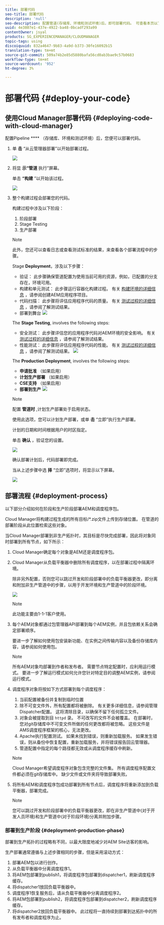```yaml
---
title: 部署代码
seo-title: 部署代码
description: 'null'
seo-description: 配置管道(存储库、环境和测试环境)后，即可部署代码。 可查看本页以了解更多信息。
uuid: 4e3807e1-437e-4922-ba48-0bcadf293a99
contentOwner: jsyal
products: SG_EXPERIENCEMANAGER/CLOUDMANAGER
topic-tags: using
discoiquuid: 832a4647-9b83-4a9d-b373-30fe16092b15
translation-type: tm+mt
source-git-commit: 509a74b2e85d5880bafa56cd0ab3bae9c57b0683
workflow-type: tm+mt
source-wordcount: '952'
ht-degree: 3%

---
```



# 部署代码 {#deploy-your-code}

## 使用Cloud Manager部署代码 {#deploying-code-with-cloud-manager}

配置Pipeline **** （存储库、环境和测试环境）后，您便可以部署代码。

1. 单 **击** “从云管理器部署”以开始部署过程。

   ![](assets/Deploy1.png)

1. 将显 **示“管道** 执行”屏幕。

   单击 **“构建** ”以开始该过程。

   ![](assets/Deploy2.png)

1. 整个构建过程会部署您的代码。

   构建过程中涉及以下阶段：

   1. 阶段部署
   1. Stage Testing
   1. 生产部署
   >[!NOTE]
   >
   >此外，您还可以查看日志或查看测试标准的结果，来查看各个部署流程中的步骤。

   Stage **Deployment**，涉及以下步骤：

   * 验证： 此步骤确保管道配置为使用当前可用的资源，例如，已配置的分支存在，环境可用。
   * 构建和单元测试： 此步骤运行容器化构建过程。 有关 [构建环境的详细信息](create-an-application-project.md) ，请参阅创建AEM应用程序项目。
   * 代码扫描： 此步骤将评估应用程序代码的质量。 有关 [测试过程的详细信息](understand-your-test-results.md) ，请参阅了解测试结果。
   * 部署到舞台
   ![](assets/Stage_Deployment1.png)

   The **Stage Testing**, involves the following steps:

   * 安全测试： 此步骤评估您的应用程序代码对AEM环境的安全影响。 有关 [测试过程的详细信息](understand-your-test-results.md) ，请参阅了解测试结果。
   * 性能测试： 此步骤将评估应用程序代码的性能。 有关 [测试过程的详细信息](understand-your-test-results.md) ，请参阅了解测试结果。
   ![](assets/Stage_Testing1.png)

   The **Production Deployment**, involves the following steps:

   * **申请批准** （如果启用）
   * **计划生产部署** （如果启用）
   * **CSE支持** （如果启用）
   * **部署到生产**
   ![](assets/Prod_Deployment1.png)

   >[!NOTE]
   >
   >配置 **管道时** ,计划生产部署处于启用状态。
   >
   >
   >使用此选项，您可以计划生产部署，或单 **击** “立即”执行生产部署。
   >
   >
   >计划的日期和时间根据用户的时区指定。
   >
   >
   >单击 **确认** ，验证您的设置。

   ![](assets/Production_Deployment1.png)

   确认部署计划后，代码部署即完成。

   当从上述步骤中选 **择** “立即”选项时，将显示以下屏幕。

   ![](assets/Production_Deployment2.png)

## 部署流程 {#deployment-process}

以下部分介绍如何在阶段和生产阶段部署AEM和调度程序包。

Cloud Manager将构建过程生成的所有目标/*.zip文件上传到存储位置。  在管道的部署阶段从此位置检索这些对象。

当Cloud Manager部署到非生产拓扑时，其目标是尽快完成部署，因此将对象同时部署到所有节点，如下所示：

1. Cloud Manager确定每个对象是AEM还是调度程序包。
1. Cloud Manager从负载平衡器中删除所有调度程序，以在部署过程中隔离环境。

   除非另外配置，否则您可以跳过开发和阶段部署中的负载平衡器更改，即分离和附加非生产管道中的步骤，以用于开发环境和生产管道中的阶段环境。

   ![](assets/load_balancer.png)

   >[!NOTE]
   >
   >此功能主要由1-1-1客户使用。

1. 每个AEM对象都通过包管理器API部署到每个AEM实例，并且包依赖关系会确定部署顺序。

   要进一步了解如何使用包安装新功能、在实例之间传输内容以及备份存储库内容，请参阅如何使用包。

   >[!NOTE]
   >
   >所有AEM对象均部署到作者和发布者。 需要节点特定配置时，应利用运行模式。 要进一步了解运行模式如何允许您针对特定目的调整AEM实例，请参阅运行模式。

1. 调度程序对象将按如下方式部署到每个调度程序：

   1. 当前配置被备份并复制到临时位置
   1. 除不可变文件外，所有配置都将被删除。 有关更多详细信息，请参阅管理Dispatcher配置。 这将清除目录，以确保不留下任何孤立文件。
   1. 对象会被提取到目 `httpd` 录。  不可改写的文件不会被覆盖。 在部署时，您对git存储库中不可变文件所做的任何更改都将被忽略。  这些文件是AMS调度程序框架的核心，无法更改。
   1. Apache执行配置测试。 如果未找到错误，则重新加载服务。 如果发生错误，则从备份中恢复配置，重新加载服务，并将错误报告回云管理器。
   1. 管道配置中指定的每个路径都无效或从调度程序缓存中刷新。
   >[!NOTE]
   >
   >Cloud Manager希望调度程序对象包含完整的文件集。  所有调度程序配置文件都必须在git存储库中。 缺少文件或文件夹将导致部署失败。

1. 将所有AEM和调度程序包成功部署到所有节点后，调度程序将重新添加到负载平衡器，部署完成。

   >[!NOTE]
   >
   >您可以跳过开发和阶段部署中的负载平衡器更改，即在非生产管道中(对于开发人员环境)和生产管道中(对于阶段环境)分离并附加步骤。

### 部署到生产阶段 {#deployment-production-phase}

部署到生产拓扑的过程略有不同，以最大限度地减少对AEM Site访客的影响。

生产部署通常遵循与上述步骤相同的步骤，但是采用滚动方式：

1. 部署AEM包以进行创作。
1. 从负载平衡器中分离调度程序1。
1. 将AEM包部署到publish1，将调度程序包部署到dispatcher1，刷新调度程序缓存。
1. 将dispatcher1放回负载平衡器中。
1. 调度程序1恢复服务后，请从负载平衡器中分离调度程序2。
1. 将AEM包部署到publish2，将调度程序包部署到dispatcher2，刷新调度程序缓存。
1. 将dispatcher2放回负载平衡器中。
此过程将一直持续到部署到达拓扑中的所有发布者和调度程序为止。



